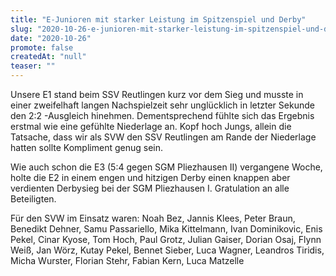 ```yaml
---
title: "E-Junioren mit starker Leistung im Spitzenspiel und Derby"
slug: "2020-10-26-e-junioren-mit-starker-leistung-im-spitzenspiel-und-derby"
date: "2020-10-26"
promote: false
createdAt: "null"
teaser: ""
---
```

Unsere E1 stand beim SSV Reutlingen kurz vor dem Sieg und musste in einer zweifelhaft langen Nachspielzeit sehr unglücklich in letzter Sekunde den 2:2 -Ausgleich hinehmen. Dementsprechend fühlte sich das Ergebnis erstmal wie eine gefühlte Niederlage an. Kopf hoch Jungs, allein die Tatsache, dass wir als SVW den SSV Reutlingen am Rande der Niederlage hatten sollte Kompliment genug sein.


Wie auch schon die E3 (5:4 gegen SGM Pliezhausen II) vergangene Woche, holte die E2 in einem engen und hitzigen Derby einen knappen aber verdienten Derbysieg bei der SGM Pliezhausen I. Gratulation an alle Beteiligten.


Für den SVW im Einsatz waren: Noah Bez, Jannis Klees, Peter Braun, Benedikt Dehner, Samu Passariello, Mika Kittelmann, Ivan Dominikovic, Enis Pekel, Cinar Kyose, Tom Hoch, Paul Grotz, Julian Gaiser, Dorian Osaj, Flynn Weiß, Jan Wörz, Kutay Pekel, Bennet Sieber, Luca Wagner, Leandros Tiridis, Micha Wurster, Florian Stehr, Fabian Kern, Luca Matzelle
